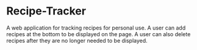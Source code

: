 # Recipe-Tracker

A web application for tracking recipes for personal use. A user can add recipes at the bottom to be displayed on the page. A user can also delete recipes after they are no longer needed to be displayed.
